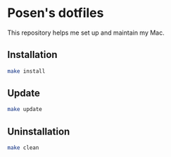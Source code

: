 # Posen's dotfiles

This repository helps me set up and maintain my Mac.

## Installation
```bash
make install
```

## Update
```bash
make update
```

## Uninstallation
```bash
make clean
```

